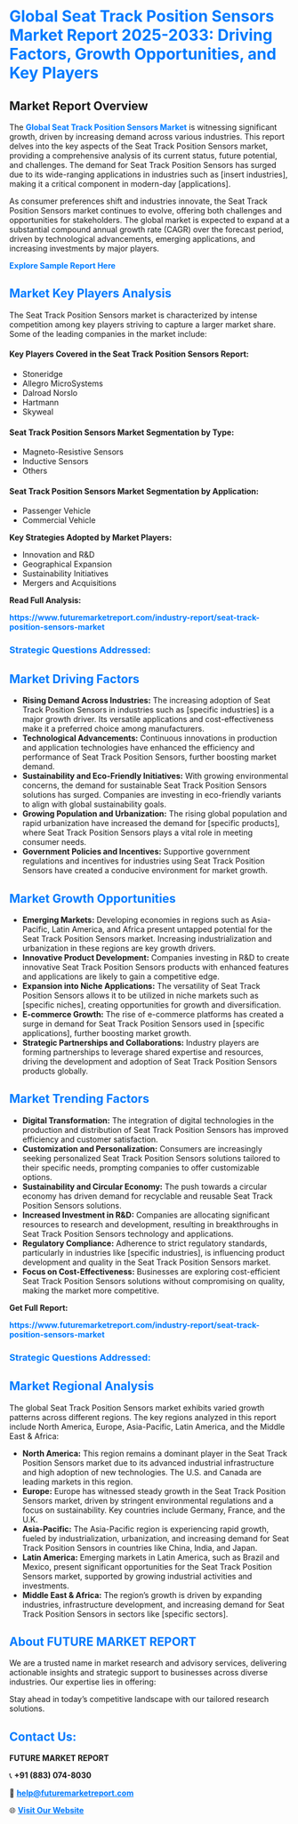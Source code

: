 <h1 style="color: #007BFF;">Global Seat Track Position Sensors Market Report 2025-2033: Driving Factors, Growth Opportunities, and Key Players</h1>

<section id="overview">
<h2>Market Report Overview</h2>
<p>The <a href="https://www.futuremarketreport.com/industry-report/seat-track-position-sensors-market" style="color: #007BFF; text-decoration: none;"><strong>Global Seat Track Position Sensors Market</strong></a> is witnessing significant growth, driven by increasing demand across various industries. This report delves into the key aspects of the Seat Track Position Sensors market, providing a comprehensive analysis of its current status, future potential, and challenges. The demand for Seat Track Position Sensors has surged due to its wide-ranging applications in industries such as [insert industries], making it a critical component in modern-day [applications].</p>
<p>As consumer preferences shift and industries innovate, the Seat Track Position Sensors market continues to evolve, offering both challenges and opportunities for stakeholders. The global market is expected to expand at a substantial compound annual growth rate (CAGR) over the forecast period, driven by technological advancements, emerging applications, and increasing investments by major players.</p>
</section>

<section id="overview">
<p><a href="https://www.futuremarketreport.com/request-sample/reportId=88139" style="color: #007BFF; text-decoration: none;"><strong>Explore Sample Report Here</strong></a></p>
</section>

<section id="key-players">
<h2 style="color: #007BFF;">Market Key Players Analysis</h2>
<p>The Seat Track Position Sensors market is characterized by intense competition among key players striving to capture a larger market share. Some of the leading companies in the market include:</p>
<h4>Key Players Covered in the Seat Track Position Sensors Report:</h4>
<ul><li>Stoneridge</li><li>Allegro MicroSystems</li><li>Dalroad Norslo</li><li>Hartmann</li><li>Skyweal</li></ul>
<h4>Seat Track Position Sensors Market Segmentation by Type:</h4>
<ul><li>Magneto-Resistive Sensors</li><li>Inductive Sensors</li><li>Others</li></ul>

<h4>Seat Track Position Sensors Market Segmentation by Application:</h4>
<ul><li>Passenger Vehicle</li><li>Commercial Vehicle</li></ul>
<p><strong>Key Strategies Adopted by Market Players:</strong></p>
<ul>
<li>Innovation and R&D</li>
<li>Geographical Expansion</li>
<li>Sustainability Initiatives</li>
<li>Mergers and Acquisitions</li>
</ul>
</section>

<section>
<p><strong>Read Full Analysis: </strong></p><a href="https://www.futuremarketreport.com/industry-report/seat-track-position-sensors-market" style="color: #007BFF; text-decoration: none;"><strong>https://www.futuremarketreport.com/industry-report/seat-track-position-sensors-market</strong></a>
<h3 style="color: #007BFF;">Strategic Questions Addressed:</h3>
</section>

<section id="driving-factors">
<h2 style="color: #007BFF;">Market Driving Factors</h2>
<ul>
<li><strong>Rising Demand Across Industries:</strong> The increasing adoption of Seat Track Position Sensors in industries such as [specific industries] is a major growth driver. Its versatile applications and cost-effectiveness make it a preferred choice among manufacturers.</li>
<li><strong>Technological Advancements:</strong> Continuous innovations in production and application technologies have enhanced the efficiency and performance of Seat Track Position Sensors, further boosting market demand.</li>
<li><strong>Sustainability and Eco-Friendly Initiatives:</strong> With growing environmental concerns, the demand for sustainable Seat Track Position Sensors solutions has surged. Companies are investing in eco-friendly variants to align with global sustainability goals.</li>
<li><strong>Growing Population and Urbanization:</strong> The rising global population and rapid urbanization have increased the demand for [specific products], where Seat Track Position Sensors plays a vital role in meeting consumer needs.</li>
<li><strong>Government Policies and Incentives:</strong> Supportive government regulations and incentives for industries using Seat Track Position Sensors have created a conducive environment for market growth.</li>
</ul>
</section>

<section id="growth-opportunities">
<h2 style="color: #007BFF;">Market Growth Opportunities</h2>
<ul>
<li><strong>Emerging Markets:</strong> Developing economies in regions such as Asia-Pacific, Latin America, and Africa present untapped potential for the Seat Track Position Sensors market. Increasing industrialization and urbanization in these regions are key growth drivers.</li>
<li><strong>Innovative Product Development:</strong> Companies investing in R&D to create innovative Seat Track Position Sensors products with enhanced features and applications are likely to gain a competitive edge.</li>
<li><strong>Expansion into Niche Applications:</strong> The versatility of Seat Track Position Sensors allows it to be utilized in niche markets such as [specific niches], creating opportunities for growth and diversification.</li>
<li><strong>E-commerce Growth:</strong> The rise of e-commerce platforms has created a surge in demand for Seat Track Position Sensors used in [specific applications], further boosting market growth.</li>
<li><strong>Strategic Partnerships and Collaborations:</strong> Industry players are forming partnerships to leverage shared expertise and resources, driving the development and adoption of Seat Track Position Sensors products globally.</li>
</ul>
</section>

<section id="trending-factors">
<h2 style="color: #007BFF;">Market Trending Factors</h2>
<ul>
<li><strong>Digital Transformation:</strong> The integration of digital technologies in the production and distribution of Seat Track Position Sensors has improved efficiency and customer satisfaction.</li>
<li><strong>Customization and Personalization:</strong> Consumers are increasingly seeking personalized Seat Track Position Sensors solutions tailored to their specific needs, prompting companies to offer customizable options.</li>
<li><strong>Sustainability and Circular Economy:</strong> The push towards a circular economy has driven demand for recyclable and reusable Seat Track Position Sensors solutions.</li>
<li><strong>Increased Investment in R&D:</strong> Companies are allocating significant resources to research and development, resulting in breakthroughs in Seat Track Position Sensors technology and applications.</li>
<li><strong>Regulatory Compliance:</strong> Adherence to strict regulatory standards, particularly in industries like [specific industries], is influencing product development and quality in the Seat Track Position Sensors market.</li>
<li><strong>Focus on Cost-Effectiveness:</strong> Businesses are exploring cost-efficient Seat Track Position Sensors solutions without compromising on quality, making the market more competitive.</li>
</ul>
</section>

<section>
<p><strong>Get Full Report: </strong></p><a href="https://www.futuremarketreport.com/industry-report/seat-track-position-sensors-market" style="color: #007BFF; text-decoration: none;"><strong>https://www.futuremarketreport.com/industry-report/seat-track-position-sensors-market</strong></a>
<h3 style="color: #007BFF;">Strategic Questions Addressed:</h3>
</section>


<section id="regional-analysis">
<h2 style="color: #007BFF;">Market Regional Analysis</h2>
<p>The global Seat Track Position Sensors market exhibits varied growth patterns across different regions. The key regions analyzed in this report include North America, Europe, Asia-Pacific, Latin America, and the Middle East & Africa:</p>
<ul>
<li><strong>North America:</strong> This region remains a dominant player in the Seat Track Position Sensors market due to its advanced industrial infrastructure and high adoption of new technologies. The U.S. and Canada are leading markets in this region.</li>
<li><strong>Europe:</strong> Europe has witnessed steady growth in the Seat Track Position Sensors market, driven by stringent environmental regulations and a focus on sustainability. Key countries include Germany, France, and the U.K.</li>
<li><strong>Asia-Pacific:</strong> The Asia-Pacific region is experiencing rapid growth, fueled by industrialization, urbanization, and increasing demand for Seat Track Position Sensors in countries like China, India, and Japan.</li>
<li><strong>Latin America:</strong> Emerging markets in Latin America, such as Brazil and Mexico, present significant opportunities for the Seat Track Position Sensors market, supported by growing industrial activities and investments.</li>
<li><strong>Middle East & Africa:</strong> The region’s growth is driven by expanding industries, infrastructure development, and increasing demand for Seat Track Position Sensors in sectors like [specific sectors].</li>
</ul>
</section>

<footer>
<h2 style="color: #007BFF;">About FUTURE MARKET REPORT</h2>
<p>We are a trusted name in market research and advisory services, delivering actionable insights and strategic support to businesses across diverse industries. Our expertise lies in offering:</p>

<p>Stay ahead in today’s competitive landscape with our tailored research solutions.</p>

<h2 style="color: #007BFF;">Contact Us:</h2>
<p><strong>FUTURE MARKET REPORT</strong></p>
<p>📞 <strong>+91 (883) 074-8030</strong></p>
<p>📧 <strong><a href="mailto:help@futuremarketreport.com" style="color: #007BFF;">help@futuremarketreport.com</a></strong></p>
<p>🌐 <strong><a href="https://www.futuremarketreport.com/" style="color: #007BFF;">Visit Our Website</a></strong></p>
</footer>